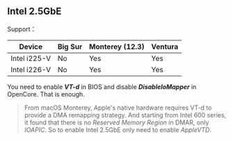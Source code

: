## Intel 2.5GbE

Support：

| Device       | Big Sur | Monterey (12.3) | Ventura |
| ------------ | ------- | --------------- | ------- |
| Intel i225-V | No      | Yes             | Yes     |
| Intel i226-V | No      | Yes             | Yes     |

You need to enable ***VT-d*** in BIOS and disable ***DisableIoMapper*** in OpenCore. That is enough.

> From macOS Monterey, Apple's native hardware requires VT-d to provide a DMA remapping strategy. And starting from Intel 600 series, it found that there is no *Reserved Memory Region* in DMAR, only *IOAPIC*. So to enable Intel 2.5GbE only need to enable *AppleVTD*.
